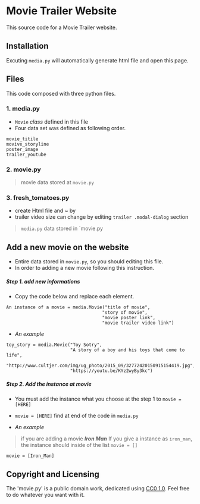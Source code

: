 # Movie Trailer Website
This source code for a Movie Trailer website.

## Installation
Excuting `media.py` will automatically generate html file and open this page.

## Files
This code composed with three python files.
### 1. media.py
- `Movie` _class_ defined in this file
- Four data set was defined as following order.
```
movie_titile
movive_storyline
poster_image
trailer_youtube
```
### 2. movie.py
> movie data stored at `movie.py`

### 3. fresh_tomatoes.py
- create Html file and ~ by
- trailer video size can change by editing `trailer .modal-dialog` section


> `media.py`
> data stored in `movie.py
## Add a new movie on the website
- Entire data stored in `movie.py`, so you should editing this file.
- In order to adding a new movie following this instruction.
##### Step 1. add new informations
- Copy the code below and replace each element.
```
An instance of a movie = media.Movie("title of movie",
                                    "story of movie",		      
                                    "movie poster link",		      
                                    "movie trailer video link")
```
- _An example_
```
toy_story = media.Movie("Toy Sotry",
                        "A story of a boy and his toys that come to life",
                        "http://www.cultjer.com/img/ug_photo/2015_09/32772420150915154419.jpg",
                        "https://youtu.be/KYz2wyBy3kc")
```
##### Step 2. Add the instance at movie
- You must add the instance what you choose at the step 1 to `movie = [HERE]`
- `movie = [HERE]` find at end of the code in `media.py`
 

- _An example_
> if you are adding a movie *__Iron Man__*
If you give a instance as `iron_man`, the instance should inside of the list `movie = []`
```
movie = [Iron_Man]
```

## Copyright and Licensing
The 'movie.py' is a public domain work, dedicated using [CC0 1.0](https://creativecommons.org/publicdomain/zero/1.0/). Feel free to do whatever you want with it.
